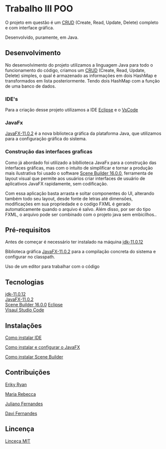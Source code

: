 # Trabalho III POO

O projeto em questão é um [CRUD](https://angelopublio.com.br/blog/crud) (Create, Read, Update, Delete) completo e com interface gráfica.

Desenvolvido, puramente, em Java.

## Desenvolvimento  
No desenvolvimento do projeto utilizamos a linguagem Java para todo o funcionamento do código, criamos um [CRUD](https://angelopublio.com.br/blog/crud) (Create, Read, Update, Delete) simples, o qual é armazenado as informações em dois HashMap e transformados em lista posteriormente. 
Tendo dois HashMap com a função de uma banco de dados.

### IDE's
Para a criação desse projeto utilizamos a IDE [Eclipse](https://www.eclipse.org/downloads/) e o [VsCode](https://code.visualstudio.com/download)

### JavaFx

[JavaFX-11.0.2](https://gluonhq.com/products/javafx/) é a nova biblioteca gráfica da plataforma Java, que utilizamos para a configuração gráfica do sistema.

### Construção das interfaces graficas

Como já abordado foi utilizado a bibllioteca JavaFx para a construção das interfaces gráficas, mas com o intuito de simplificar e tornar a produção mais ilustrativa foi usado o software [Scene Builder 16.0.0](https://gluonhq.com/products/scene-builder/), ferramenta de layout visual que permite aos usuários criar interfaces de usuário de aplicativos JavaFX rapidamente, sem codificação.

Com essa aplicação basta arrasta e soltar componentes do UI, alterando também todo seu layout, desde fonte de letras até dimensões, modificações em sua propriedade e o codigo FXML é gerado automaticamente quando o arquivo é salvo. Além disso, por ser do tipo FXML, o arquivo pode ser combinado com o projeto java sem embicilhos.. 

## Pré-requisitos

Antes de começar é necessário ter instalado na máquina
[jdk-11.0.12](https://www.oracle.com/br/java/technologies/javase-jdk11-downloads.html)

Biblioteca gráfica [JavaFX-11.0.2](https://gluonhq.com/products/javafx/) para a compilação concreta do sistema
e configurar no classpath.

Uso de um editor para trabalhar com o código

## Tecnologias

[jdk-11.0.12](https://www.oracle.com/br/java/technologies/javase-jdk11-downloads.html)  
[JavaFX-11.0.2](https://gluonhq.com/products/javafx/)   
[Scene Builder 16.0.0](https://gluonhq.com/products/scene-builder/)
[Eclipse](https://www.eclipse.org/downloads/)   
[Visaul Studio Code](https://code.visualstudio.com/download)  

## Instalações
[Como instalar IDE](https://github.com/erikyryan/trabalho-de-poo/edit/main/instalacao/INSTALL.md)

[Como instalar e configurar o JavaFX](https://github.com/erikyryan/trabalho-de-poo/edit/main/instalacao/INSTALL.md)

[Como instalar Scene Builder](https://github.com/erikyryan/trabalho-de-poo/edit/main/instalacao/INSTALL.md)

## Contribuições 

[Eriky Ryan](https://github.com/erikyryan)

[Maria Rebecca](https://github.com/LopesRebecca)

[Juliano Fernandes](https://github.com/julianofernandesrp)

[Davi Fernandes](https://github.com/Davizex)

## Lincença

[Linceça MIT](https://github.com/erikyryan/trabalho-de-poo/blob/main/LICENSE)









  

